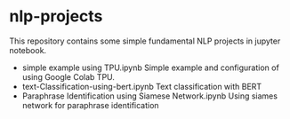# nlp-projects
This repository contains some simple fundamental NLP projects in jupyter notebook.

+ simple example using TPU.ipynb
    Simple example and configuration of using Google Colab TPU.
+ text-Classification-using-bert.ipynb
    Text classification with BERT
+ Paraphrase Identification using Siamese Network.ipynb
    Using siames network for paraphrase identification